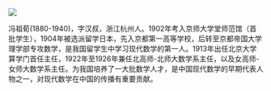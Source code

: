 ![](https://s2.loli.net/2022/08/31/4UoFfAamR7u6nM5.png)

冯祖荀(1880-1940)，字汉叔，浙江杭州人。1902年考入京师大学堂师范馆（首批学生），1904年被选派留学日本，先入京都第一高等学校，后转至京都帝国大学理学部专攻数学，是我国留学生中学习现代数学的第一人。1913年出任北京大学算学门首任主任，1922年至1926年兼任北高师-北师大数学系主任，以及女高师-女师大数学系主任。为我国培养了一大批数学人才，是中国现代数学的早期代表人物之一，对现代数学在中国的传播有重要贡献。